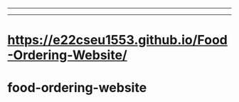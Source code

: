 <!-- git init
git branch -M main
git add.
git commit -m "react episode"
git remote add origin git@github.com:namastedev(username)/namaste-react(repository-name).git
git push origin main

 -->
 <!-- npm init
 /npm init -y
 test command:jest
npm install -D parcel
.gitignore
npx parcel index.html(starting our app)
npm install react
npm install react-dom
import  React from "react"
import ReactDOM from "react-dom/client"
<script type="module" src="./script.js"></script>
npx parcel build index.html
"browser-list":[
last 2 versions
]



  -->
<!-- JSX is not html in js
it is a html like or Xml like syntax
react element is an object
const jsxheading=<h1>Namaste React Using JSX</h1>; -->
<!-- component composition -->
<!-- usestate,useeffect,component,arrow function -->
******
<!-- routing: 
useEffct(()=>{}("call back function"),[]("dependency array"))
everytime react component render useeffect will be called when their is no dependency array
when there is a empty dependency array then useffect function called on intial rendering(just once)
if dependency array is [btnnamereact] then useeffect everytime when btnnamereact is updated

Condition:never write usestarte function outside component and inside if else condition
always write usestate function in the starting of react component
-->
*******



<!-- "https://corsproxy.io/?" -->

# https://e22cseu1553.github.io/Food-Ordering-Website/

 
 # food-ordering-website
 
